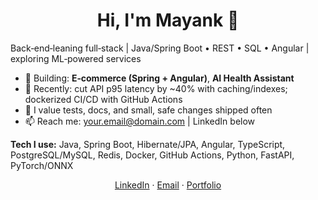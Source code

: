 <h1 align="center">Hi, I'm Mayank 👋</h1>

Back‑end‑leaning full‑stack | Java/Spring Boot • REST • SQL • Angular | exploring ML‑powered services

- 🔭 Building: **E‑commerce (Spring + Angular)**, **AI Health Assistant**
- 🚀 Recently: cut API p95 latency by ~40% with caching/indexes; dockerized CI/CD with GitHub Actions
- 🧪 I value tests, docs, and small, safe changes shipped often
- 📫 Reach me: <your.email@domain.com> | LinkedIn below

**Tech I use:** Java, Spring Boot, Hibernate/JPA, Angular, TypeScript, PostgreSQL/MySQL, Redis, Docker, GitHub Actions, Python, FastAPI, PyTorch/ONNX

<p align="center">
  <a href="https://www.linkedin.com/in/<your-id>">LinkedIn</a> ·
  <a href="mailto:your.email@domain.com">Email</a> ·
  <a href="https://mayank-portfolio.example">Portfolio</a>
</p>

